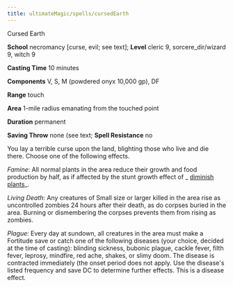 ```yaml
---
title: ultimateMagic/spells/cursedEarth
---
```

Cursed Earth

**School** necromancy [curse, evil; see text]; **Level** cleric 9, sorcere_dir/wizard 9, witch 9

**Casting Time** 10 minutes

**Components** V, S, M (powdered onyx 10,000 gp), DF

**Range** touch

**Area** 1-mile radius emanating from the touched point

**Duration** permanent

**Saving Throw** none (see text; **Spell Resistance** no

You lay a terrible curse upon the land, blighting those who live and die there. Choose one of the following effects.

_Famine_: All normal plants in the area reduce their growth and food production by half, as if affected by the stunt growth effect of _ [diminish plants](spell_dir/diminishPlants#_diminish-plants)_.

_Living Death_: Any creatures of Small size or larger killed in the area rise as uncontrolled zombies 24 hours after their death, as do corpses buried in the area. Burning or dismembering the corpses prevents them from rising as zombies.

_Plague_: Every day at sundown, all creatures in the area must make a Fortitude save or catch one of the following diseases (your choice, decided at the time of casting): blinding sickness, bubonic plague, cackle fever, filth fever, leprosy, mindfire, red ache, shakes, or slimy doom. The disease is contracted immediately (the onset period does not apply. Use the disease's listed frequency and save DC to determine further effects. This is a disease effect.

